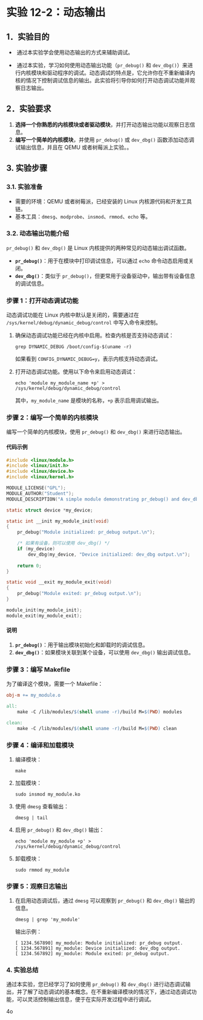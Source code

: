# 实验 12-2：动态输出

## 1．实验目的

- ​		通过本实验学会使用动态输出的方式来辅助调试。

- ​		通过本实验，学习如何使用动态输出功能（`pr_debug()` 和 `dev_dbg()`）来进行内核模块和驱动程序的调试。动态调试的特点是，它允许你在不重新编译内核的情况下控制调试信息的输出。此实验将引导你如何打开动态调试功能并观察日志输出。

## 2．实验要求

1. **选择一个你熟悉的内核模块或者驱动模块**，并打开动态输出功能以观察日志信息。
2. **编写一个简单的内核模块**，并使用 `pr_debug()` 或 `dev_dbg()` 函数添加动态调试输出信息，并且在 QEMU 或者树莓派上实验。。

## 3. 实验步骤

### 3.1. 实验准备

- 需要的环境：QEMU 或者树莓派，已经安装的 Linux 内核源代码和开发工具链。
- 基本工具：`dmesg`、`modprobe`、`insmod`、`rmmod`、`echo` 等。

### 3.2. 动态输出功能介绍

`pr_debug()` 和 `dev_dbg()` 是 Linux 内核提供的两种常见的动态输出调试函数。

- **`pr_debug()`**：用于在模块中打印调试信息，可以通过 `echo` 命令动态启用或关闭。
- **`dev_dbg()`**：类似于 `pr_debug()`，但更常用于设备驱动中，输出带有设备信息的调试信息。

### 步骤 1：打开动态调试功能

动态调试功能在 Linux 内核中默认是关闭的，需要通过在 `/sys/kernel/debug/dynamic_debug/control` 中写入命令来控制。

1. 确保动态调试功能已经在内核中启用。检查内核是否支持动态调试：

   ```
   grep DYNAMIC_DEBUG /boot/config-$(uname -r)
   ```

   如果看到 `CONFIG_DYNAMIC_DEBUG=y`，表示内核支持动态调试。

2. 打开动态调试功能。使用以下命令来启用动态调试：

   ```
   echo 'module my_module_name +p' > /sys/kernel/debug/dynamic_debug/control
   ```

   其中，`my_module_name` 是模块的名称，`+p` 表示启用调试输出。

### 步骤 2：编写一个简单的内核模块

编写一个简单的内核模块，使用 `pr_debug()` 和 `dev_dbg()` 来进行动态输出。

#### 代码示例

```C
#include <linux/module.h>
#include <linux/init.h>
#include <linux/device.h>
#include <linux/kernel.h>

MODULE_LICENSE("GPL");
MODULE_AUTHOR("Student");
MODULE_DESCRIPTION("A simple module demonstrating pr_debug() and dev_dbg().");

static struct device *my_device;

static int __init my_module_init(void)
{
    pr_debug("Module initialized: pr_debug output.\n");

    /* 如果有设备，则可以使用 dev_dbg() */
    if (my_device)
        dev_dbg(my_device, "Device initialized: dev_dbg output.\n");
    
    return 0;
}

static void __exit my_module_exit(void)
{
    pr_debug("Module exited: pr_debug output.\n");
}

module_init(my_module_init);
module_exit(my_module_exit);
```

#### 说明

1. **`pr_debug()`**：用于输出模块初始化和卸载时的调试信息。
2. **`dev_dbg()`**：如果模块关联到某个设备，可以使用 `dev_dbg()` 输出调试信息。

### 步骤 3：编写 Makefile

为了编译这个模块，需要一个 Makefile：

```makefile
obj-m += my_module.o

all:
    make -C /lib/modules/$(shell uname -r)/build M=$(PWD) modules

clean:
    make -C /lib/modules/$(shell uname -r)/build M=$(PWD) clean
```

### 步骤 4：编译和加载模块

1. 编译模块：

   ```
   make
   ```

2. 加载模块：

   ```
   sudo insmod my_module.ko
   ```

3. 使用 `dmesg` 查看输出：

   ```
   dmesg | tail
   ```

4. 启用 `pr_debug()` 和 `dev_dbg()` 输出：

   ```
   echo 'module my_module +p' > /sys/kernel/debug/dynamic_debug/control
   ```

5. 卸载模块：

   ```
   sudo rmmod my_module
   ```

### 步骤 5：观察日志输出

1. 在启用动态调试后，通过 `dmesg` 可以观察到 `pr_debug()` 和 `dev_dbg()` 输出的信息。

   ```
   dmesg | grep 'my_module'
   ```

   输出示例：

   ```
   [ 1234.567890] my_module: Module initialized: pr_debug output.
   [ 1234.567891] my_module: Device initialized: dev_dbg output.
   [ 1234.567892] my_module: Module exited: pr_debug output.
   ```

### 4. 实验总结

通过本实验，您已经学习了如何使用 `pr_debug()` 和 `dev_dbg()` 进行动态调试输出，并了解了动态调试的基本概念。在不重新编译模块的情况下，通过动态调试功能，可以灵活控制输出信息，便于在实际开发过程中进行调试。





4o